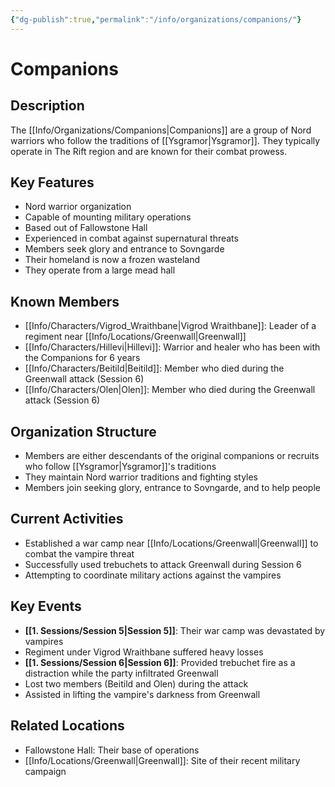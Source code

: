 ```yaml
---
{"dg-publish":true,"permalink":"/info/organizations/companions/"}
---
```


# Companions

## Description
The [[Info/Organizations/Companions\|Companions]] are a group of Nord warriors who follow the traditions of [[Ysgramor\|Ysgramor]]. They typically operate in The Rift region and are known for their combat prowess.

## Key Features
- Nord warrior organization
- Capable of mounting military operations
- Based out of Fallowstone Hall
- Experienced in combat against supernatural threats
- Members seek glory and entrance to Sovngarde
- Their homeland is now a frozen wasteland
- They operate from a large mead hall

## Known Members
- [[Info/Characters/Vigrod_Wraithbane\|Vigrod Wraithbane]]: Leader of a regiment near [[Info/Locations/Greenwall\|Greenwall]]
- [[Info/Characters/Hillevi\|Hillevi]]: Warrior and healer who has been with the Companions for 6 years
- [[Info/Characters/Beitild\|Beitild]]: Member who died during the Greenwall attack (Session 6)
- [[Info/Characters/Olen\|Olen]]: Member who died during the Greenwall attack (Session 6)

## Organization Structure
- Members are either descendants of the original companions or recruits who follow [[Ysgramor\|Ysgramor]]'s traditions
- They maintain Nord warrior traditions and fighting styles
- Members join seeking glory, entrance to Sovngarde, and to help people

## Current Activities
- Established a war camp near [[Info/Locations/Greenwall\|Greenwall]] to combat the vampire threat
- Successfully used trebuchets to attack Greenwall during Session 6
- Attempting to coordinate military actions against the vampires

## Key Events
- **[[1. Sessions/Session 5\|Session 5]]**: Their war camp was devastated by vampires
- Regiment under Vigrod Wraithbane suffered heavy losses
- **[[1. Sessions/Session 6\|Session 6]]**: Provided trebuchet fire as a distraction while the party infiltrated Greenwall
- Lost two members (Beitild and Olen) during the attack
- Assisted in lifting the vampire's darkness from Greenwall


## Related Locations
- Fallowstone Hall: Their base of operations
- [[Info/Locations/Greenwall\|Greenwall]]: Site of their recent military campaign